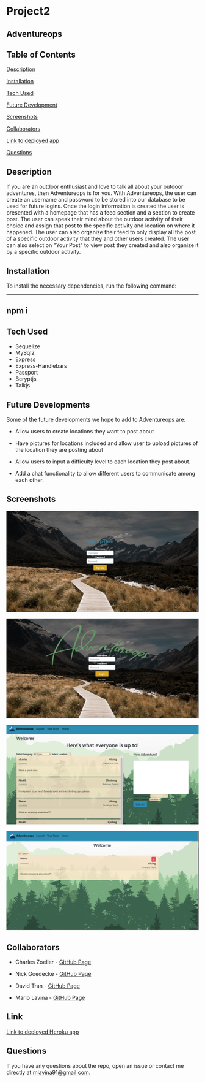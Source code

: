 # Project2

## Adventureops


## Table of Contents 

[Description](#description)

[Installation](#installation)

[Tech Used](#tech_used)

[Future Development](#future_development)

[Screenshots](#screenshots)

[Collaborators](#collaborators)

[Link to deployed app](#link)

[Questions](#questions)


## Description 

If you are an outdoor enthusiast and love to talk all about your outdoor adventures, then Adventureops is for you. With Adventureops, the user can create an username and password to be stored into our database to be used for future logins. Once the login information is created the user is presented with a homepage that has a feed section and a section to create post. The user can speak their mind about the outdoor activity of their choice and assign that post to the specific activity and location on where it happened. The user can also organize their feed to only display all the post of a specific outdoor activity that they and other users created. The user can also select on "Your Post" to view post they created and also organize it by a specific outdoor activity. 



## Installation 

To install the necessary dependencies, run the following command:

----------
npm i
----------


## Tech Used

* Sequelize
* MySql2
* Express
* Express-Handlebars
* Passport 
* Bcryptjs
* Talkjs


## Future Developments

Some of the future developments we hope to add to Adventureops are: 

* Allow users to create locations they want to post about 

* Have pictures for locations included and allow user to upload pictures of the location they are posting about

* Allow users to input a difficulty level to each location they post about.

* Add a chat functionality to allow different users to communicate among each other.  


## Screenshots

![Picture of the sign up page](./public/assets/img/signUp_screen.png)

![Picture of the login page](./public/assets/img/login_screen.png)

![Picture of the user's home page](./public/assets/img/home_page.png)

![Picture of the user's post page](./public/assets/img/user_post_page.png)


## Collaborators

* Charles Zoeller - [GitHub Page](https://github.com/czoeller1)

* Nick Goedecke - [GitHub Page](https://github.com/Perkyderm)

* David Tran - [GitHub Page](https://github.com/DavidTran303)

* Mario Lavina - [GitHub Page](https://github.com/Lavina91)

## Link 
[Link to deployed Heroku app](https://adventureops.herokuapp.com/login)


## Questions 

If you have any questions about the repo, open an issue or contact me directly at mlavina91@gmail.com. 

